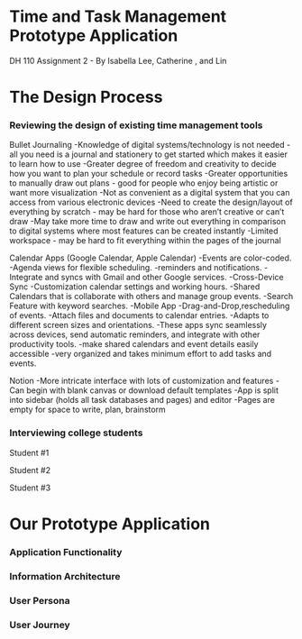 # Time and Task Management Prototype Application
DH 110 Assignment 2 - By Isabella Lee, Catherine , and Lin 

# The Design Process

### Reviewing the design of existing time management tools

Bullet Journaling
-Knowledge of digital systems/technology is not needed - all you need is a journal and stationery to get started which makes it easier to learn how to use
-Greater degree of freedom and creativity to decide how you want to plan your schedule or record tasks 
-Greater opportunities to manually draw out plans - good for people who enjoy being artistic or want more visualization
-Not as convenient as a digital system that you can access from various electronic devices 
-Need to create the design/layout of everything by scratch - may be hard for those who aren’t creative or can’t draw
-May take more time to draw and write out everything in comparison to digital systems where most features can be created instantly
-Limited workspace - may be hard to fit everything within the pages of the journal

Calendar Apps (Google Calendar, Apple Calendar)
-Events are color-coded.
-Agenda views for flexible scheduling.
-reminders and notifications.
-Integrate and syncs with Gmail and other Google services.
-Cross-Device Sync
-Customization calendar settings and working hours.
-Shared Calendars that is collaborate with others and manage group events.
-Search Feature with keyword searches.
-Mobile App
-Drag-and-Drop,rescheduling of events.
-Attach files and documents to calendar entries.
-Adapts to different screen sizes and orientations.
-These apps sync seamlessly across devices, send automatic reminders, and integrate with other productivity tools.
-make shared calendars and event details easily accessible
-very organized and takes minimum effort to add tasks and events.

Notion
-More intricate interface with lots of customization and features
-Can begin with blank canvas or download default templates
-App is split into sidebar (holds all task databases and pages) and editor
-Pages are empty for space to write, plan, brainstorm

### Interviewing college students

Student #1

Student #2

Student #3

# Our Prototype Application

### Application Functionality

### Information Architecture

### User Persona

### User Journey
